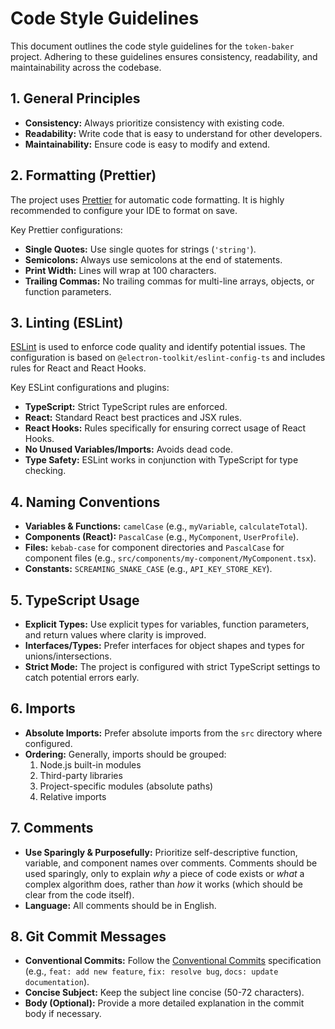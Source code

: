 # Code Style Guidelines

This document outlines the code style guidelines for the `token-baker` project. Adhering to these guidelines ensures consistency, readability, and maintainability across the codebase.

## 1. General Principles

*   **Consistency:** Always prioritize consistency with existing code.
*   **Readability:** Write code that is easy to understand for other developers.
*   **Maintainability:** Ensure code is easy to modify and extend.

## 2. Formatting (Prettier)

The project uses [Prettier](https://prettier.io/) for automatic code formatting. It is highly recommended to configure your IDE to format on save.

Key Prettier configurations:

*   **Single Quotes:** Use single quotes for strings (`'string'`).
*   **Semicolons:** Always use semicolons at the end of statements.
*   **Print Width:** Lines will wrap at 100 characters.
*   **Trailing Commas:** No trailing commas for multi-line arrays, objects, or function parameters.

## 3. Linting (ESLint)

[ESLint](https://eslint.org/) is used to enforce code quality and identify potential issues. The configuration is based on `@electron-toolkit/eslint-config-ts` and includes rules for React and React Hooks.

Key ESLint configurations and plugins:

*   **TypeScript:** Strict TypeScript rules are enforced.
*   **React:** Standard React best practices and JSX rules.
*   **React Hooks:** Rules specifically for ensuring correct usage of React Hooks.
*   **No Unused Variables/Imports:** Avoids dead code.
*   **Type Safety:** ESLint works in conjunction with TypeScript for type checking.

## 4. Naming Conventions

*   **Variables & Functions:** `camelCase` (e.g., `myVariable`, `calculateTotal`).
*   **Components (React):** `PascalCase` (e.g., `MyComponent`, `UserProfile`).
*   **Files:** `kebab-case` for component directories and `PascalCase` for component files (e.g., `src/components/my-component/MyComponent.tsx`).
*   **Constants:** `SCREAMING_SNAKE_CASE` (e.g., `API_KEY_STORE_KEY`).

## 5. TypeScript Usage

*   **Explicit Types:** Use explicit types for variables, function parameters, and return values where clarity is improved.
*   **Interfaces/Types:** Prefer interfaces for object shapes and types for unions/intersections.
*   **Strict Mode:** The project is configured with strict TypeScript settings to catch potential errors early.

## 6. Imports

*   **Absolute Imports:** Prefer absolute imports from the `src` directory where configured.
*   **Ordering:** Generally, imports should be grouped:
    1.  Node.js built-in modules
    2.  Third-party libraries
    3.  Project-specific modules (absolute paths)
    4.  Relative imports

## 7. Comments

*   **Use Sparingly & Purposefully:** Prioritize self-descriptive function, variable, and component names over comments. Comments should be used sparingly, only to explain *why* a piece of code exists or *what* a complex algorithm does, rather than *how* it works (which should be clear from the code itself).
*   **Language:** All comments should be in English.

## 8. Git Commit Messages

*   **Conventional Commits:** Follow the [Conventional Commits](https://www.conventionalcommits.org/en/v1.0.0/) specification (e.g., `feat: add new feature`, `fix: resolve bug`, `docs: update documentation`).
*   **Concise Subject:** Keep the subject line concise (50-72 characters).
*   **Body (Optional):** Provide a more detailed explanation in the commit body if necessary.
